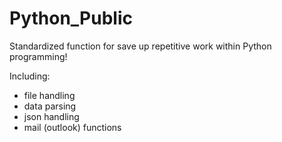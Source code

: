 # Python_Public
<p>Standardized function for save up repetitive work within Python programming!</p>
<p>Including:</p>
<ul>
  <li>file handling</li>
  <li>data parsing</li>
  <li>json handling</li>
  <li>mail (outlook) functions</li>
</ul>

